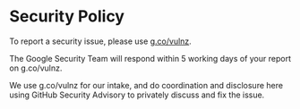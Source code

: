 <!-- 
Copyright 2022 Google LLC

Licensed under the Apache License, Version 2.0 (the "License");
you may not use this file except in compliance with the License.
You may obtain a copy of the License at

     http://www.apache.org/licenses/LICENSE-2.0

Unless required by applicable law or agreed to in writing, software
distributed under the License is distributed on an "AS IS" BASIS,
WITHOUT WARRANTIES OR CONDITIONS OF ANY KIND, either express or implied.
See the License for the specific language governing permissions and
limitations under the License. 
-->

# Security Policy

To report a security issue, please use [g.co/vulnz](https://g.co/vulnz).

The Google Security Team will respond within 5 working days of your report on
g.co/vulnz.

We use g.co/vulnz for our intake, and do coordination and disclosure here using
GitHub Security Advisory to privately discuss and fix the issue.
